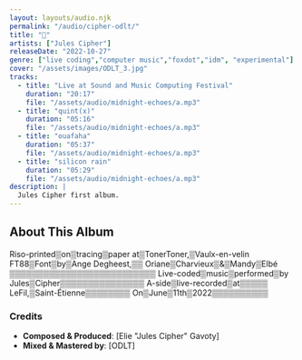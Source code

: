 ```yaml
---
layout: layouts/audio.njk
permalink: "/audio/cipher-odlt/"
title: "🎵"
artists: ["Jules Cipher"]
releaseDate: "2022-10-27"
genre: ["live coding","computer music","foxdot","idm", "experimental"]
cover: "/assets/images/ODLT_3.jpg"
tracks:
  - title: "Live at Sound and Music Computing Festival"
    duration: "20:17"
    file: "/assets/audio/midnight-echoes/a.mp3"
  - title: "quint(x)"
    duration: "05:16"
    file: "/assets/audio/midnight-echoes/a.mp3"
  - title: "ouafaha"
    duration: "05:37"
    file: "/assets/audio/midnight-echoes/a.mp3"
  - title: "silicon rain"
    duration: "05:29"
    file: "/assets/audio/midnight-echoes/a.mp3"
description: |
  Jules Cipher first album.
---
```


## About This Album

Riso-printed▒on▒tracing▒paper
at▒TonerToner,▒Vaulx-en-velin
FT88▒Font▒by▒Ange Degheest,▒▒
Oriane▒Charvieux▒&▒Mandy▒Elbé
▒▒▒▒▒▒▒▒▒▒▒▒▒▒▒▒▒▒▒▒▒▒▒▒▒▒
Live-coded▒music▒performed▒by
Jules▒Cipher▒▒▒▒▒▒▒▒▒▒▒▒▒▒▒
A-side▒live-recorded▒at▒▒▒▒▒
LeFil,▒Saint-Étienne▒▒▒▒▒▒▒▒
On▒June▒11th▒2022▒▒▒▒▒▒▒▒▒▒

### Credits

- **Composed & Produced**: [Elie "Jules Cipher" Gavoty]
- **Mixed & Mastered by**: [ODLT]
